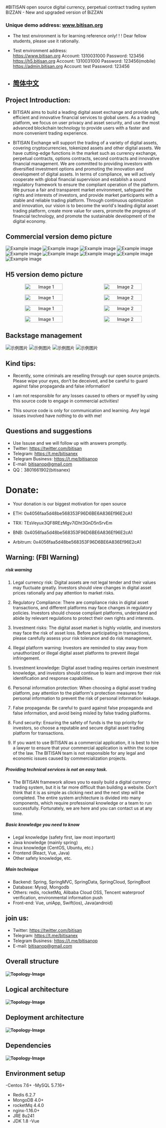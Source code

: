#BITISAN open source digital currency, perpetual contract trading system
BIZZAN - New and upgraded version of BiZZAN

### Unique demo address: www.bitisan.org

- The test environment is for learning reference only! ! ! Dear fellow students, please use it rationally.

- Test environment address:<br>
https://www.bitisan.org Account: 1310031000 Password: 123456<br>
https://h5.bitisan.org Account: 1310031000 Password: 123456(mobile)<br>
https://admin.bitisan.org Account: test Password: 123456<br>
- ## [简体中文](README-ZH.md)
## Project Introduction:
- BITISAN aims to build a leading digital asset exchange and provide safe, efficient and innovative financial services to global users. As a trading platform, we focus on user privacy and asset security, and use the most advanced blockchain technology to provide users with a faster and more convenient trading experience.

- BITISAN Exchange will support the trading of a variety of digital assets, covering cryptocurrencies, tokenized assets and other digital assets. We have cutting-edge functions in the market such as currency exchange, perpetual contracts, options contracts, second contracts and innovative financial management. We are committed to providing investors with diversified investment options and promoting the innovation and development of digital assets.
In terms of compliance, we will actively cooperate with global financial supervision and establish a sound regulatory framework to ensure the compliant operation of the platform. We pursue a fair and transparent market environment, safeguard the rights and interests of investors, and provide market participants with a stable and reliable trading platform.
Through continuous optimization and innovation, our vision is to become the world's leading digital asset trading platform, create more value for users, promote the progress of financial technology, and promote the sustainable development of the digital economy.

## Commercial version demo picture

![Example image](image/a.png)
![Example image](image/b.png)
![Example image](image/c.png)
![Example image](image/d.png)
![Example image](image/e.png)
![Example image](image/f.png)
![Example image](image/g.png)
![Example image](image/h.png)
![Example image](image/i.png)

## H5 version demo picture
<p align="center" style="display:flex">
  <img src="image/h5-1.png" width="50%" alt="Image 1" style="margin-right:10px">
  <img src="image/h5-2.png" width="50%" alt="Image 2">
</p>
<p align="center" style="display:flex">
  <img src="image/h5-3.png" width="50%" alt="Image 1" style="margin-right:10px">
  <img src="image/h5-4.png" width="50%" alt="Image 2">
</p>
<p align="center" style="display:flex">
  <img src="image/h5-5.png" width="50%" alt="Image 1" style="margin-right:10px">
  <img src="image/h5-6.png" width="50%" alt="Image 2">
</p>
<p align="center" style="display:flex">
  <img src="image/h5-7.png" width="50%" alt="Image 1" style="margin-right:10px">
  <img src="image/h5-8.png" width="50%" alt="Image 2">
</p>

## Backstage management
![示例图片](image/admin.png)
![示例图片](image/admin1.png)
![示例图片](image/admin2.png)
![示例图片](image/admin3.png)

## Kind tips:

- Recently, some criminals are reselling through our open source projects. Please wipe your eyes, don’t be deceived, and be careful to guard against false propaganda and false information!

- I am not responsible for any losses caused to others or myself by using this source code to engage in commercial activities!

- This source code is only for communication and learning. Any legal issues involved have nothing to do with me!

## Questions and suggestions

- Use Issuse and we will follow up with answers promptly.
- Twitter: https://twitter.com/bitisan
- Telegram: https://t.me/bitisanex
- Telegram Business: https://t.me/bitisanop
- E-mail: bitisanop@gmail.com
- QQ：3801661902(bitisanex)

# Donate:

- Your donation is our biggest motivation for open source

- ETH: 0x4056faa5d48be568353F96D6BE6A836Ef96E2cA1
- TRX: TEsVeyux3QF8REzMgv7iDht3GnD5nSrvEm
- BNB: 0x4056faa5d48be568353F96D6BE6A836Ef96E2cA1
- Arbitrum: 0x4056faa5d48be568353F96D6BE6A836Ef96E2cA1


## Warning: (FBI Warning)

##### risk warning

1. Legal currency risk:
Digital assets are not legal tender and their values may fluctuate greatly. Investors should view changes in digital asset prices rationally and pay attention to market risks.

2. Regulatory Compliance:
There are compliance risks in digital asset transactions, and different platforms may face changes in regulatory policies. Investors should choose compliant platforms, understand and abide by relevant regulations to protect their own rights and interests.

3. Investment risks:
The digital asset market is highly volatile, and investors may face the risk of asset loss. Before participating in transactions, please carefully assess your risk tolerance and do risk management.

4. Illegal platform warning:
Investors are reminded to stay away from unauthorized or illegal digital asset platforms to prevent illegal infringement.

5. Investment knowledge:
Digital asset trading requires certain investment knowledge, and investors should continue to learn and improve their risk identification and response capabilities.

6. Personal information protection:
When choosing a digital asset trading platform, pay attention to the platform's protection measures for personal information to prevent the risk of personal information leakage.

7. False propaganda:
Be careful to guard against false propaganda and false information, and avoid being misled by false trading platforms.

8. Fund security:
Ensuring the safety of funds is the top priority for investors, so choose a reputable and secure digital asset trading platform for transactions.

9. If you want to use BITISAN as a commercial application, it is best to hire a lawyer to ensure that your commercial application is within the scope of the law. The BITISAN team is not responsible for any legal and economic issues caused by commercialization projects.


##### Providing technical services is not an easy task.

- The BITISAN framework allows you to easily build a digital currency trading system, but it is far more difficult than building a website. Don't think that it is as simple as clicking next and the next step will be completed. The entire system architecture is divided into many components, which require professional knowledge or a team to run successfully. Fortunately, we are here and you can contact us at any time.

##### Basic knowledge you need to know

- Legal knowledge (safety first, law most important)<br>
- Java knowledge (mainly spring)<br>
- linux knowledge (CentOS, Ubuntu, etc.)<br>
- Frontend (React, Vue, Java)<br>
- Other safety knowledge, etc.

##### Main technique

- Backend: Spring, SpringMVC, SpringData, SpringCloud, SpringBoot<br>
- Database: Mysql, Mongodb<br>
- Others: redis, rocketMq, Alibaba Cloud OSS, Tencent waterproof verification, environmental information push<br>
- Front-end: Vue, uniApp, Swift(ios), Java(android)<br>

## join us:

- Twitter: https://twitter.com/bitisan<br>
- Telegram: https://t.me/bitisanex<br>
- Telegram Business: https://t.me/bitisanop<br>
- E-mail: bitisanop@gmail.com<br>


## Overall structure
#### ![Topology-Image](image/pic1.png)

## Logical architecture

#### ![Topology-Image](image/pic2.png)

## Deployment architecture

#### ![Topology-Image](image/pic3.png)

## Dependencies

#### ![Topology-Image](image/pic4.png)

## Environment setup

-Centos 7.6+
-MySQL 5.7.16+
- Redis 6.2.7
- MongoDB 4.0+
- rocketMq 4.4.0
- nginx-1.16.0+
- JRE 8u241
- JDK 1.8
-Vue  